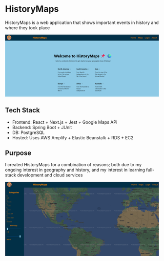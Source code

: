 # HistoryMaps
HistoryMaps is a web application that shows important events in history and where they took place
<br />

![Alt text](https://github.com/nrfletcher/historymaps/blob/main/imgs/img1.png)
## Tech Stack
* Frontend: React + Next.js + Jest + Google Maps API
* Backend: Spring Boot + JUnit
* DB: PostgreSQL
* Hosted: Uses AWS Amplify + Elastic Beanstalk + RDS + EC2
## Purpose
I created HistoryMaps for a combination of reasons; both due to my ongoing interest in geography and history, and my interest in learning full-stack development and cloud services
<br />

![Alt text](https://github.com/nrfletcher/historymaps/blob/main/imgs/img2.png)

